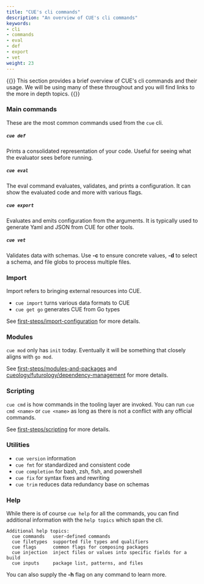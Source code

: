 ```yaml
---
title: "CUE's cli commands"
description: "An overview of CUE's cli commands"
keywords:
- cli
- commands
- eval
- def
- export
- vet
weight: 23
---
```


{{<lead>}}
This section provides a brief overview of CUE's cli
commands and their usage.
We will be using many of these throughout and
you will find links to the more in depth topics.
{{</lead>}}



### Main commands

These are the most common commands used from the `cue` cli.

##### `cue def`

Prints a consolidated representation of your code.
Useful for seeing what the evaluator sees before running.

##### `cue eval` 

The eval command evaluates, validates, and prints a configuration.
It can show the evaluated code and more with various flags.

##### `cue export`

Evaluates and emits configuration from the arguments.
It is typically used to generate Yaml and JSON from CUE
for other tools.

##### `cue vet`

Validates data with schemas.
Use __-c__ to ensure concrete values, __-d__ to select a schema,
and file globs to process multiple files.


### Import

Import refers to bringing external resources into CUE.

- `cue import` turns various data formats to CUE
- `cue get go` generates CUE from Go types

See
[first-steps/import-configuration](/first-steps/import-configuration/)
for more details.


### Modules

`cue mod` only has `init` today.
Eventually it will be something
that closely aligns with `go mod`.

See 
[first-steps/modules-and-packages](/first-steps/modules-and-packages/)
and
[cueology/futurology/dependency-management](/cueology/futurology/dependency-management)
for more details.


### Scripting

`cue cmd` is how commands in the tooling layer are invoked.
You can run `cue cmd <name>` or `cue <name>` as long as
there is not a conflict with any official commands.

See [first-steps/scripting](/first-steps/scripting/)
for more details.


### Utilities

- `cue version` information
- `cue fmt` for standardized and consistent code
- `cue completion` for bash, zsh, fish, and powershell
- `cue fix` for syntax fixes and rewriting
- `cue trim` reduces data redundancy base on schemas


### Help

While there is of course `cue help` for all the commands,
you can find additional information with the `help topics`
which span the cli.

```
Additional help topics:
  cue commands   user-defined commands
  cue filetypes  supported file types and qualifiers
  cue flags      common flags for composing packages
  cue injection  inject files or values into specific fields for a build
  cue inputs     package list, patterns, and files
```

You can also supply the __-h__ flag on any command to learn more.

